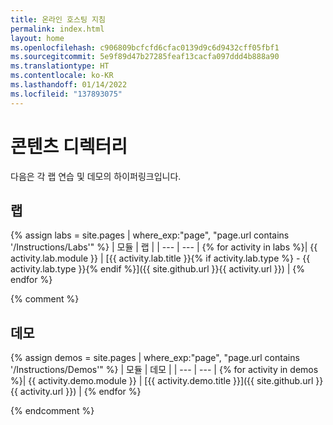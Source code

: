```yaml
---
title: 온라인 호스팅 지침
permalink: index.html
layout: home
ms.openlocfilehash: c906809bcfcfd6cfac0139d9c6d9432cff05fbf1
ms.sourcegitcommit: 5e9f89d47b27285feaf13cacfa097ddd4b888a90
ms.translationtype: HT
ms.contentlocale: ko-KR
ms.lasthandoff: 01/14/2022
ms.locfileid: "137893075"
---
```

# <a name="content-directory"></a>콘텐츠 디렉터리

다음은 각 랩 연습 및 데모의 하이퍼링크입니다.

## <a name="labs"></a>랩

{% assign labs = site.pages | where_exp:"page", "page.url contains '/Instructions/Labs'" %}
| 모듈 | 랩 |
| --- | --- | 
{% for activity in labs  %}| {{ activity.lab.module }} | [{{ activity.lab.title }}{% if activity.lab.type %} - {{ activity.lab.type }}{% endif %}]({{ site.github.url }}{{ activity.url }}) |
{% endfor %}

{% comment %}
<!-- Comment out the Jekyll template that lists the placeholder demo -->

## <a name="demos"></a>데모

{% assign demos = site.pages | where_exp:"page", "page.url contains '/Instructions/Demos'" %}
| 모듈 | 데모 |
| --- | --- | 
{% for activity in demos  %}| {{ activity.demo.module }} | [{{ activity.demo.title }}]({{ site.github.url }}{{ activity.url }}) |
{% endfor %}

{% endcomment %}
